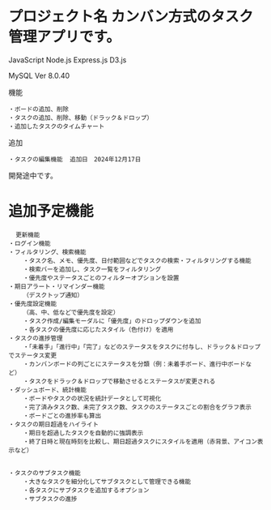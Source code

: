 # プロジェクト名  カンバン方式のタスク管理アプリです。
  JavaScript
  Node.js
  Express.js
  D3.js

  MySQL Ver 8.0.40


  機能
  
    ・ボードの追加、削除
    ・タスクの追加、削除、移動（ドラック＆ドロップ）
    ・追加したタスクのタイムチャート

  追加
  
    ・タスクの編集機能  追加日　2024年12月17日
    
  開発途中です。
#  追加予定機能
      更新機能
    ・ログイン機能
    ・フィルタリング、検索機能
        ・タスク名、メモ、優先度、日付範囲などでタスクの検索・フィルタリングする機能
        ・検索バーを追加し、タスク一覧をフィルタリング
        ・優先度やステータスごとのフィルターオプションを設置
    ・期日アラート・リマインダー機能
        （デスクトップ通知）
    ・優先度設定機能
        （高、中、低などで優先度を設定）
        ・タスク作成/編集モーダルに「優先度」のドロップダウンを追加
        ・各タスクの優先度に応じたスタイル（色付け）を適用
    ・タスクの進捗管理
        ・「未着手」「進行中」「完了」などのステータスをタスクに付与し、ドラック＆ドロップでステータス変更
        ・カンバンボードの列ごとにステータスを分類（例：未着手ボード、進行中ボードなど）
        ・タスクをドラック＆ドロップで移動させるとステータスが変更される
    ・ダッシュボード、統計機能
        ・ボードやタスクの状況を統計データとして可視化
        ・完了済みタスク数、未完了タスク数、タスクのステータスごとの割合をグラフ表示
        ・ボードごとの進捗率も算出
    ・タスクの期日超過をハイライト
        ・期日を超過したタスクを自動的に強調表示
        ・終了日時と現在時刻を比較し、期日超過タスクにスタイルを適用（赤背景、アイコン表示など）
        

    ・タスクのサブタスク機能
        ・大きなタスクを細分化してサブタスクとして管理できる機能
        ・各タスクにサブタスクを追加するオプション
        ・サブタスクの進捗
